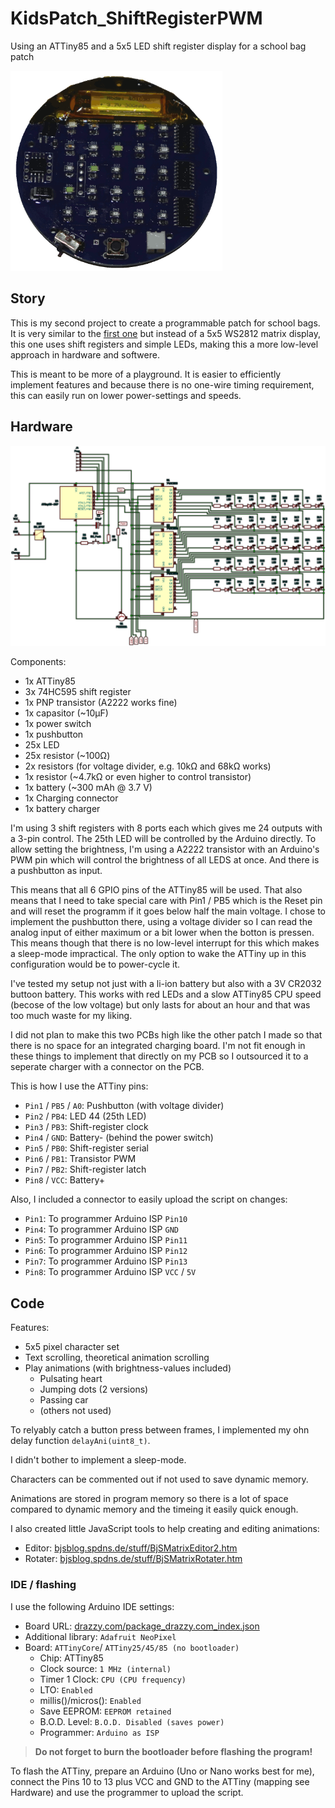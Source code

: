 # KidsPatch_ShiftRegisterPWM

Using an ATTiny85 and a 5x5 LED shift register display for a school bag patch

<img src="img/patch.gif" style="height:320px;" />

## Story

This is my second project to create a programmable patch for school bags. It is very similar to the [first one]([/TheNeoBurn/KidsPatch_WS2812](https://github.com/TheNeoBurn/KidsPatch_WS2812)) but instead of a 5x5 WS2812 matrix display, this one uses shift registers and simple LEDs, making this a more low-level approach in hardware and softwere.

This is meant to be more of a playground. It is easier to efficiently implement features and because there is no one-wire timing requirement, this can easily run on lower power-settings and speeds.


## Hardware

<a href="img/circuit.png" target="_BLANK"><img src="img/circuit.png" /></a>

Components:

- 1x ATTiny85
- 3x 74HC595 shift register
- 1x PNP transistor (A2222 works fine)
- 1x capasitor (~10µF)
- 1x power switch
- 1x pushbutton
- 25x LED
- 25x resistor (~100Ω)
- 2x resistors (for voltage divider, e.g. 10kΩ and 68kΩ works)
- 1x resistor (~4.7kΩ or even higher to control transistor)
- 1x battery (~300 mAh @ 3.7 V)
- 1x Charging connector
- 1x battery charger

I'm using 3 shift registers with 8 ports each which gives me 24 outputs with a 3-pin control. The 25th LED will be controlled by the Arduino directly. To allow setting the brightness, I'm using a A2222 transistor with an Arduino's PWM pin which will control the brightness of all LEDS at once. And there is a pushbutton as input.

This means that all 6 GPIO pins of the ATTiny85 will be used. That also means that I need to take special care with Pin1 / PB5 which is the Reset pin and will reset the programm if it goes below half the main voltage. I chose to implement the pushbutton there, using a voltage divider so I can read the analog input of either maximum or a bit lower when the botton is pressen. This means though that there is no low-level interrupt for this which makes a sleep-mode impractical. The only option to wake the ATTiny up in this configuration would be to power-cycle it.

I've tested my setup not just with a li-ion battery but also with a 3V CR2032 buttoon battery. This works with red LEDs and a slow ATTiny85 CPU speed (becose of the low voltage) but only lasts for about an hour and that was too much waste for my liking.

I did not plan to make this two PCBs high like the other patch I made so that there is no space for an integrated charging board. I'm not fit enough in these things to implement that directly on my PCB so I outsourced it to a seperate charger with a connector on the PCB.

This is how I use the ATTiny pins:

- `Pin1` / `PB5` / `A0`: Pushbutton (with voltage divider)
- `Pin2` / `PB4`: LED 44 (25th LED)
- `Pin3` / `PB3`: Shift-register clock
- `Pin4` / `GND`: Battery- (behind the power switch)
- `Pin5` / `PB0`: Shift-register serial
- `Pin6` / `PB1`: Transistor PWM
- `Pin7` / `PB2`: Shift-register latch
- `Pin8` / `VCC`: Battery+

Also, I included a connector to easily upload the script on changes:

- `Pin1`: To programmer Arduino ISP `Pin10`
- `Pin4`: To programmer Arduino ISP `GND`
- `Pin5`: To programmer Arduino ISP `Pin11`
- `Pin6`: To programmer Arduino ISP `Pin12`
- `Pin7`: To programmer Arduino ISP `Pin13`
- `Pin8`: To programmer Arduino ISP `VCC` / `5V`


## Code

Features:
- 5x5 pixel character set
- Text scrolling, theoretical animation scrolling
- Play animations (with brightness-values included)
  - Pulsating heart
  - Jumping dots (2 versions)
  - Passing car
  - (others not used)

To relyably catch a button press between frames, I implemented my ohn delay function `delayAni(uint8_t)`.

I didn't bother to implement a sleep-mode.

Characters can be commented out if not used to save dynamic memory.

Animations are stored in program memory so there is a lot of space compared to dynamic memory and the timeing it easily quick enough.

I also created little JavaScript tools to help creating and editing animations:
- Editor: [bjsblog.spdns.de/stuff/BjSMatrixEditor2.htm](https://bjsblog.spdns.de/stuff/BjSMatrixEditor2.htm)
- Rotater: [bjsblog.spdns.de/stuff/BjSMatrixRotater.htm](https://bjsblog.spdns.de/stuff/BjSMatrixRotater.htm)



### IDE / flashing

I use the following Arduino IDE settings:

- Board URL: [drazzy.com/package_drazzy.com_index.json](http://drazzy.com/package_drazzy.com_index.json)
- Additional library: `Adafruit NeoPixel`
- Board: `ATTinyCore`/ `ATTiny25/45/85 (no bootloader)`
  - Chip: ATTiny85
  - Clock source: `1 MHz (internal)`
  - Timer 1 Clock: `CPU (CPU frequency)`
  - LTO: `Enabled`
  - millis()/micros(): `Enabled`
  - Save EEPROM: `EEPROM retained`
  - B.O.D. Level: `B.O.D. Disabled (saves power)`
  - Programmer: `Arduino as ISP`

> **Do not forget to burn the bootloader before flashing the program!**

To flash the ATTiny, prepare an Arduino (Uno or Nano works best for me), connect the Pins 10 to 13 plus VCC and GND to the ATTiny (mapping see Hardware) and use the programmer to upload the script.

